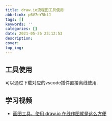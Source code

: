 ```yaml
---
title: draw.io流程图工具使用
abbrlink: p6V7eY5hlJ
tags: []
keywords: ''
categories: []
date: 2021-05-26 23:12:53
description:
cover: 
top_img:
---
```


## 工具使用

可以通过下载对应的vscode插件直接离线使用.

## 学习视频

- [画图工具，使用 draw.io 在线作图就是这么方便](https://www.youtube.com/watch?v=fVTomq-TVig)